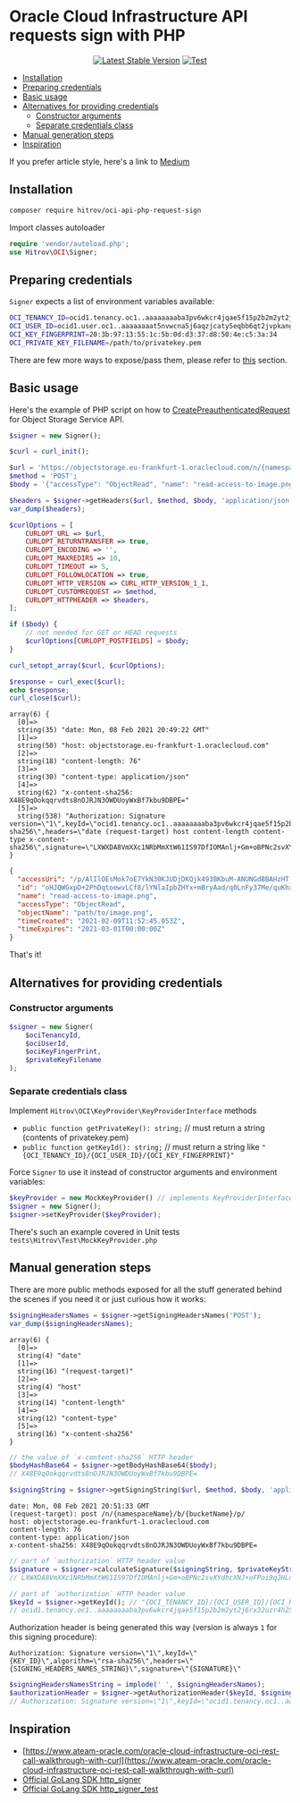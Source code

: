 # Oracle Cloud Infrastructure API requests sign with PHP

<p align="center">
  <a href="https://packagist.org/packages/hitrov/oci-api-php-request-sign"><img src="https://img.shields.io/packagist/v/hitrov/oci-api-php-request-sign" alt="Latest Stable Version"></a>
  <a href="https://github.com/hitrov/oci-api-php-request-sign/actions"><img src="https://github.com/hitrov/oci-api-php-request-sign/workflows/Tests/badge.svg" alt="Test"></a>
</p>

- [Installation](#installation)
- [Preparing credentials](#preparing-credentials)
- [Basic usage](#basic-usage)
- [Alternatives for providing credentials](#alternatives-for-providing-credentials)
  - [Constructor arguments](#constructor-arguments)
  - [Separate credentials class](#separate-credentials-class)
- [Manual generation steps](#manual-generation-steps)
- [Inspiration](#inspiration)

If you prefer article style, here's a link to [Medium](https://hitrov.medium.com/creating-mini-php-sdk-to-sign-oracle-cloud-infrastructure-api-requests-d91a224c7008?sk=5b4405c1124bfeac30a370630fd94126)

## Installation
```bash
composer require hitrov/oci-api-php-request-sign
```
Import classes autoloader
```php
require 'vendor/autoload.php';
use Hitrov\OCI\Signer;
```

## Preparing credentials
`Signer` expects a list of environment variables available:
```bash
OCI_TENANCY_ID=ocid1.tenancy.oc1..aaaaaaaaba3pv6wkcr4jqae5f15p2b2m2yt2j6rx32uzr4h25vqstifsfdsq
OCI_USER_ID=ocid1.user.oc1..aaaaaaaat5nvwcna5j6aqzjcaty5eqbb6qt2jvpkanghtgdaqedqw3rynjq
OCI_KEY_FINGERPRINT=20:3b:97:13:55:1c:5b:0d:d3:37:d8:50:4e:c5:3a:34
OCI_PRIVATE_KEY_FILENAME=/path/to/privatekey.pem
```
There are few more ways to expose/pass them, please refer to [this](#alternatives-for-providing-credentials) section.

## Basic usage
Here's the example of PHP script on how to [CreatePreauthenticatedRequest](https://docs.oracle.com/en-us/iaas/api/#/en/objectstorage/20160918/PreauthenticatedRequest/CreatePreauthenticatedRequest) for Object Storage Service API.
```php
$signer = new Signer();

$curl = curl_init();

$url = 'https://objectstorage.eu-frankfurt-1.oraclecloud.com/n/{namespaceName}/b/{bucketName}/p/';
$method = 'POST';
$body = '{"accessType": "ObjectRead", "name": "read-access-to-image.png", "objectName": "path/to/image.png", "timeExpires": "2021-03-01T00:00:00-00:00"}';

$headers = $signer->getHeaders($url, $method, $body, 'application/json');
var_dump($headers);

$curlOptions = [
    CURLOPT_URL => $url,
    CURLOPT_RETURNTRANSFER => true,
    CURLOPT_ENCODING => '',
    CURLOPT_MAXREDIRS => 10,
    CURLOPT_TIMEOUT => 5,
    CURLOPT_FOLLOWLOCATION => true,
    CURLOPT_HTTP_VERSION => CURL_HTTP_VERSION_1_1,
    CURLOPT_CUSTOMREQUEST => $method,
    CURLOPT_HTTPHEADER => $headers,
];

if ($body) {
    // not needed for GET or HEAD requests
    $curlOptions[CURLOPT_POSTFIELDS] = $body;
}

curl_setopt_array($curl, $curlOptions);

$response = curl_exec($curl);
echo $response;
curl_close($curl);
```
```
array(6) {
  [0]=>
  string(35) "date: Mon, 08 Feb 2021 20:49:22 GMT"
  [1]=>
  string(50) "host: objectstorage.eu-frankfurt-1.oraclecloud.com"
  [2]=>
  string(18) "content-length: 76"
  [3]=>
  string(30) "content-type: application/json"
  [4]=>
  string(62) "x-content-sha256: X48E9qOokqqrvdts8nOJRJN3OWDUoyWxBf7kbu9DBPE="
  [5]=>
  string(538) "Authorization: Signature version=\"1\",keyId=\"ocid1.tenancy.oc1..aaaaaaaaba3pv6wkcr4jqae5f15p2b2m2yt2j6rx32uzr4h25vqstifsfdsq/ocid1.user.oc1..aaaaaaaat5nvwcna5j6aqzjcaty5eqbb6qt2jvpkanghtgdaqedqw3rynjq/20:3b:97:13:55:1c:5b:0d:d3:37:d8:50:4e:c5:3a:34\",algorithm=\"rsa-sha256\",headers=\"date (request-target) host content-length content-type x-content-sha256\",signature=\"LXWXDA8VmXXc1NRbMmXtW61IS97DfIOMAnlj+Gm+oBPNc2svXYdhcXNJ+oFPoi9qJHLnoUiHqotTzuVPXSG5iyXzFntvkAn3lFIAja52iwwwcJflEIXj/b39eG2dCsOTmmUJguut0FsLhCRSX0eylTSLgxTFGoQi7K/m18nafso=\""
}
```
```json
{
  "accessUri": "/p/AlIlOEsMok7oE7YkN30KJUDjDKQjk493BKbuM-ANUNGdBBAHzHT_5lFlzYC9CQiA/n/{namespaceName}/b/{bucketName}/o/path/to/image.png",
  "id": "oHJQWGxpD+2PhDqtoewvLCf8/lYNlaIpbZHYx+mBryAad/q0LnFy37Me/quKhxEi:path/to/image.png",
  "name": "read-access-to-image.png",
  "accessType": "ObjectRead",
  "objectName": "path/to/image.png",
  "timeCreated": "2021-02-09T11:52:45.053Z",
  "timeExpires": "2021-03-01T00:00:00Z"
}
```
That's it!

## Alternatives for providing credentials
### Constructor arguments
```php
$signer = new Signer(
    $ociTenancyId,
    $ociUserId,
    $ociKeyFingerPrint,
    $privateKeyFilename
);
```
### Separate credentials class
Implement `Hitrov\OCI\KeyProvider\KeyProviderInterface` methods
- `public function getPrivateKey(): string;` // must return a string (contents of privatekey.pem)
- `public function getKeyId(): string;` // must return a string like `"{OCI_TENANCY_ID}/{OCI_USER_ID}/{OCI_KEY_FINGERPRINT}"`

Force `Signer` to use it instead of constructor arguments and environment variables:
```php
$keyProvider = new MockKeyProvider() // implements KeyProviderInterface;
$signer = new Signer();
$signer->setKeyProvider($keyProvider);
```
There's such an example covered in Unit tests `tests\Hitrov\Test\MockKeyProvider.php`

## Manual generation steps
There are more public methods exposed for all the stuff generated behind the scenes if you need it or just curious how it works:
```php
$signingHeadersNames = $signer->getSigningHeadersNames('POST');
var_dump($signingHeadersNames);
```
```
array(6) {
  [0]=>
  string(4) "date"
  [1]=>
  string(16) "(request-target)"
  [2]=>
  string(4) "host"
  [3]=>
  string(14) "content-length"
  [4]=>
  string(12) "content-type"
  [5]=>
  string(16) "x-content-sha256"
}
```
```php
// the value of `x-content-sha256` HTTP header
$bodyHashBase64 = $signer->getBodyHashBase64($body);
// X48E9qOokqqrvdts8nOJRJN3OWDUoyWxBf7kbu9DBPE=
```
```php
$signingString = $signer->getSigningString($url, $method, $body, 'application/json');
```
```
date: Mon, 08 Feb 2021 20:51:33 GMT
(request-target): post /n/{namespaceName}/b/{bucketName}/p/
host: objectstorage.eu-frankfurt-1.oraclecloud.com
content-length: 76
content-type: application/json
x-content-sha256: X48E9qOokqqrvdts8nOJRJN3OWDUoyWxBf7kbu9DBPE=
```
```php
// part of `authorization` HTTP header value
$signature = $signer->calculateSignature($signingString, $privateKeyString);
// LXWXDA8VmXXc1NRbMmXtW61IS97DfIOMAnlj+Gm+oBPNc2svXYdhcXNJ+oFPoi9qJHLnoUiHqotTzuVPXSG5iyXzFntvkAn3lFIAja52iwwwcJflEIXj/b39eG2dCsOTmmUJguut0FsLhCRSX0eylTSLgxTFGoQi7K/m18nafso=
```
```php
// part of `authorization` HTTP header value
$keyId = $signer->getKeyId(); // "{OCI_TENANCY_ID}/{OCI_USER_ID}/{OCI_KEY_FINGERPRINT}"
// ocid1.tenancy.oc1..aaaaaaaaba3pv6wkcr4jqae5f15p2b2m2yt2j6rx32uzr4h25vqstifsfdsq/ocid1.user.oc1..aaaaaaaat5nvwcna5j6aqzjcaty5eqbb6qt2jvpkanghtgdaqedqw3rynjq/20:3b:97:13:55:1c:5b:0d:d3:37:d8:50:4e:c5:3a:34
```
Authorization header is being generated this way (version is always `1` for this signing procedure):

`Authorization: Signature version=\"1\",keyId=\"{KEY_ID}\",algorithm=\"rsa-sha256\",headers=\"{SIGNING_HEADERS_NAMES_STRING}\",signature=\"{SIGNATURE}\"`
```php
$signingHeadersNamesString = implode(' ', $signingHeadersNames);
$authorizationHeader = $signer->getAuthorizationHeader($keyId, $signingHeadersNamesString, $signature);
// Authorization: Signature version=\"1\",keyId=\"ocid1.tenancy.oc1..aaaaaaaaba3pv6wkcr4jqae5f15p2b2m2yt2j6rx32uzr4h25vqstifsfdsq/ocid1.user.oc1..aaaaaaaat5nvwcna5j6aqzjcaty5eqbb6qt2jvpkanghtgdaqedqw3rynjq/20:3b:97:13:55:1c:5b:0d:d3:37:d8:50:4e:c5:3a:34\",algorithm=\"rsa-sha256\",headers=\"date (request-target) host content-length content-type x-content-sha256\",signature=\"LXWXDA8VmXXc1NRbMmXtW61IS97DfIOMAnlj+Gm+oBPNc2svXYdhcXNJ+oFPoi9qJHLnoUiHqotTzuVPXSG5iyXzFntvkAn3lFIAja52iwwwcJflEIXj/b39eG2dCsOTmmUJguut0FsLhCRSX0eylTSLgxTFGoQi7K/m18nafso=\"
```

## Inspiration
- [https://www.ateam-oracle.com/oracle-cloud-infrastructure-oci-rest-call-walkthrough-with-curl](https://www.ateam-oracle.com/oracle-cloud-infrastructure-oci-rest-call-walkthrough-with-curl)
- [Official GoLang SDK http_signer](https://github.com/oracle/oci-go-sdk/blob/master/common/http_signer.go)
- [Official GoLang SDK http_signer_test](https://github.com/oracle/oci-go-sdk/blob/master/common/http_signer_test.go)

